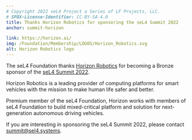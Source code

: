 ```yaml
---
# Copyright 2022 seL4 Project a Series of LF Projects, LLC.
# SPDX-License-Identifier: CC-BY-SA-4.0
title: Thanks Horizon Robotics for sponsoring the seL4 Summit 2022
anchor: summit-horizon

link: https://horizon.ai/
img: /Foundation/Membership/LOGOS/Horizon_Robotics.svg
alt: Horizon Robotics logo
---
```


The seL4 Foundation thanks [Horizon Robotics](https://horizon.ai/) for becoming
a Bronze sponsor of the [seL4 Summit 2022](../Foundation/Summit/2022/).

Horizon Robotics is a leading provider of computing platforms for smart vehicles
with the mission to make human life safer and better.

Premium member of the seL4 Foundation, Horizon works with members of seL4
Foundation to build mixed-critical platform and solution for next-generation
autonomous driving vehicles.

If you are interesting in sponsoring the seL4 Summit 2022, please contact
[summit@sel4.systems](mailto:summit@sel4.systems "summit@sel4.systems").
